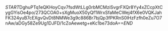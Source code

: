 $START$DghuPTq1eQKHoyCqv7fsdWtLLg0rbMCMziSvgrFXQr8Yy4xZCcpXtCygGYisOe4po/273QCOA0+sXgMuoX50yQf1WrxSfaMeCWej4fX6e0VQKJahFK324yuB7cEXgvQvDt8NMWe3g9c886Br7bjQp3fPKRnS0lHzFzfh0eZu7O7nAw/aDGy58Ze9Ug1DJFD/1cZoAewetg+eKc1be73doA==$END$